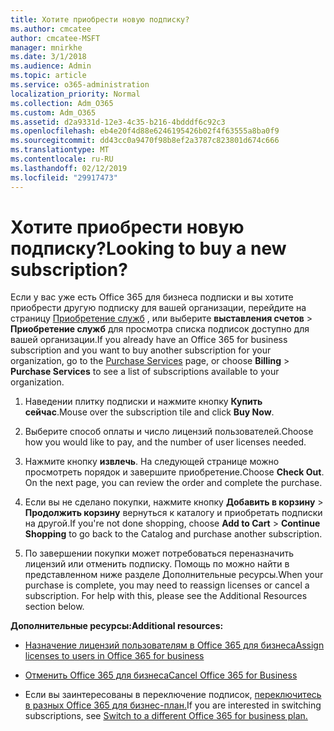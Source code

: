 ```yaml
---
title: Хотите приобрести новую подписку?
ms.author: cmcatee
author: cmcatee-MSFT
manager: mnirkhe
ms.date: 3/1/2018
ms.audience: Admin
ms.topic: article
ms.service: o365-administration
localization_priority: Normal
ms.collection: Adm_O365
ms.custom: Adm_O365
ms.assetid: d2a9331d-12e3-4c35-b216-4bdddf6c92c3
ms.openlocfilehash: eb4e20f4d88e6246195426b02f4f63555a8ba0f9
ms.sourcegitcommit: dd43cc0a9470f98b8ef2a3787c823801d674c666
ms.translationtype: MT
ms.contentlocale: ru-RU
ms.lasthandoff: 02/12/2019
ms.locfileid: "29917473"
---
```

# <a name="looking-to-buy-a-new-subscription"></a><span data-ttu-id="a3e17-102">Хотите приобрести новую подписку?</span><span class="sxs-lookup"><span data-stu-id="a3e17-102">Looking to buy a new subscription?</span></span>

<span data-ttu-id="a3e17-103">Если у вас уже есть Office 365 для бизнеса подписки и вы хотите приобрести другую подписку для вашей организации, перейдите на страницу [Приобретение служб](https://go.microsoft.com/fwlink/p/?linkid=868433) , или выберите **выставления счетов** \> **Приобретение служб** для просмотра списка подписок доступно для вашей организации.</span><span class="sxs-lookup"><span data-stu-id="a3e17-103">If you already have an Office 365 for business subscription and you want to buy another subscription for your organization, go to the [Purchase Services](https://go.microsoft.com/fwlink/p/?linkid=868433) page, or choose **Billing** \> **Purchase Services** to see a list of subscriptions available to your organization.</span></span> 
  
1. <span data-ttu-id="a3e17-104">Наведении плитку подписки и нажмите кнопку **Купить сейчас**.</span><span class="sxs-lookup"><span data-stu-id="a3e17-104">Mouse over the subscription tile and click **Buy Now**.</span></span>
    
2. <span data-ttu-id="a3e17-105">Выберите способ оплаты и число лицензий пользователей.</span><span class="sxs-lookup"><span data-stu-id="a3e17-105">Choose how you would like to pay, and the number of user licenses needed.</span></span>
    
3. <span data-ttu-id="a3e17-106">Нажмите кнопку **извлечь**. На следующей странице можно просмотреть порядок и завершите приобретение.</span><span class="sxs-lookup"><span data-stu-id="a3e17-106">Choose **Check Out**. On the next page, you can review the order and complete the purchase.</span></span>
    
4. <span data-ttu-id="a3e17-107">Если вы не сделано покупки, нажмите кнопку **Добавить в корзину** \> **Продолжить корзину** вернуться к каталогу и приобретать подписки на другой.</span><span class="sxs-lookup"><span data-stu-id="a3e17-107">If you're not done shopping, choose **Add to Cart** \> **Continue Shopping** to go back to the Catalog and purchase another subscription.</span></span> 
    
5. <span data-ttu-id="a3e17-p101">По завершении покупки может потребоваться переназначить лицензий или отменить подписку. Помощь по можно найти в представленном ниже разделе Дополнительные ресурсы.</span><span class="sxs-lookup"><span data-stu-id="a3e17-p101">When your purchase is complete, you may need to reassign licenses or cancel a subscription. For help with this, please see the Additional Resources section below.</span></span>
    
 <span data-ttu-id="a3e17-110">**Дополнительные ресурсы:**</span><span class="sxs-lookup"><span data-stu-id="a3e17-110">**Additional resources:**</span></span>
  
- [<span data-ttu-id="a3e17-111">Назначение лицензий пользователям в Office 365 для бизнеса</span><span class="sxs-lookup"><span data-stu-id="a3e17-111">Assign licenses to users in Office 365 for business</span></span>](https://support.office.com/article/997596b5-4173-4627-b915-36abac6786dc)
    
- [<span data-ttu-id="a3e17-112">Отменить Office 365 для бизнеса</span><span class="sxs-lookup"><span data-stu-id="a3e17-112">Cancel Office 365 for Business</span></span>](https://support.office.com/article/b1bc0bef-4608-4601-813a-cdd9f746709a)
    
- <span data-ttu-id="a3e17-113">Если вы заинтересованы в переключение подписок, [переключитесь в разных Office 365 для бизнес-план.](https://support.office.com/article/73318661-8f33-478b-bcc7-fb8d69dbb22a)</span><span class="sxs-lookup"><span data-stu-id="a3e17-113">If you are interested in switching subscriptions, see [Switch to a different Office 365 for business plan.](https://support.office.com/article/73318661-8f33-478b-bcc7-fb8d69dbb22a)</span></span>
    

